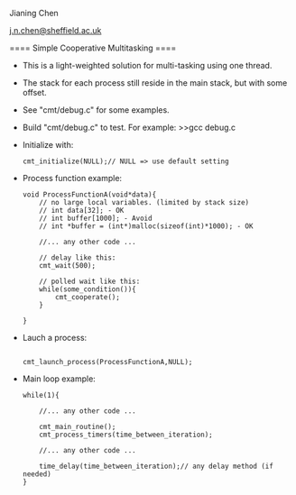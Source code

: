 
Jianing Chen

j.n.chen@sheffield.ac.uk

==== Simple Cooperative Multitasking ====

 - This is a light-weighted solution for multi-tasking using one thread. 
 
 - The stack for each process still reside in the main stack, but with some offset. 
 
 - See "cmt/debug.c" for some examples.
 
 - Build "cmt/debug.c" to test. For example: >>gcc debug.c

 - Initialize with:
    ```
    cmt_initialize(NULL);// NULL => use default setting
    ```

 - Process function example:

    ```
    void ProcessFunctionA(void*data){
        // no large local variables. (limited by stack size)
        // int data[32]; - OK
        // int buffer[1000]; - Avoid
        // int *buffer = (int*)malloc(sizeof(int)*1000); - OK
        
        //... any other code ...
        
        // delay like this:
        cmt_wait(500);
        
        // polled wait like this:
        while(some_condition()){
            cmt_cooperate();
        }
        
    }
    ```

 - Lauch a process:
    
    ```
    
    cmt_launch_process(ProcessFunctionA,NULL);
    
    ```



 - Main loop example:
    
    ```
    while(1){
        
        //... any other code ...
        
        cmt_main_routine();
        cmt_process_timers(time_between_iteration);
        
        //... any other code ...
        
        time_delay(time_between_iteration);// any delay method (if needed)
    }
    ```
    
